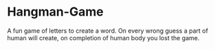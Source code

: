 # Hangman-Game
A fun game of letters to create a word. On every wrong guess a part of human will create, on completion of human body you lost the game.
